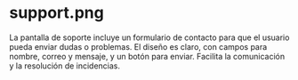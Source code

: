 # support.png

La pantalla de soporte incluye un formulario de contacto para que el usuario pueda enviar dudas o problemas. El diseño es claro, con campos para nombre, correo y mensaje, y un botón para enviar. Facilita la comunicación y la resolución de incidencias.
